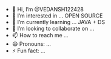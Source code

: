 - 👋 Hi, I’m @VEDANSH122428
- 👀 I’m interested in ... OPEN SOURCE
- 🌱 I’m currently learning ... JAVA + DS
- 💞️ I’m looking to collaborate on ...
- 📫 How to reach me ...
- 😄 Pronouns: ...
- ⚡ Fun fact: ...

<!---
VEDANSH122428/VEDANSH122428 is a ✨ special ✨ repository because its `README.md` (this file) appears on your GitHub profile.
You can click the Preview link to take a look at your changes.
--->
